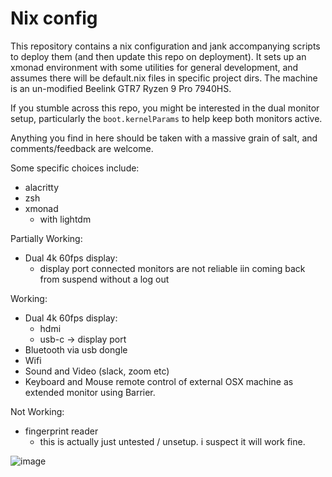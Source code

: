 # Nix config

This repository contains a nix configuration and jank accompanying scripts to deploy them (and then update this repo on deployment).  It sets up an xmonad environment with some utilities for general development, and assumes there will be default.nix files in specific project dirs.  The machine is an un-modified Beelink GTR7 Ryzen 9 Pro 7940HS.

If you stumble across this repo, you might be interested in the dual monitor setup, particularly the `boot.kernelParams` to help keep both monitors active.

Anything you find in here should be taken with a massive grain of salt, and comments/feedback are welcome.

Some specific choices include:

 - alacritty
 - zsh
 - xmonad
     - with lightdm 

Partially Working:
 - Dual 4k 60fps display:
    - display port connected monitors are not reliable iin coming back from suspend without a log out

Working:
 - Dual 4k 60fps display:
    - hdmi 
    - usb-c -> display port
 - Bluetooth via usb dongle
 - Wifi
 - Sound and Video (slack, zoom etc)
 - Keyboard and Mouse remote control of external OSX machine as extended monitor using Barrier.

Not Working:
 - fingerprint reader
    - this is actually just untested / unsetup.  i suspect it will work fine.
 

![image](https://github.com/General-Consulting/nixconfig/assets/143022822/21d3e4c6-88e4-4436-8b43-f54d96a27893)
